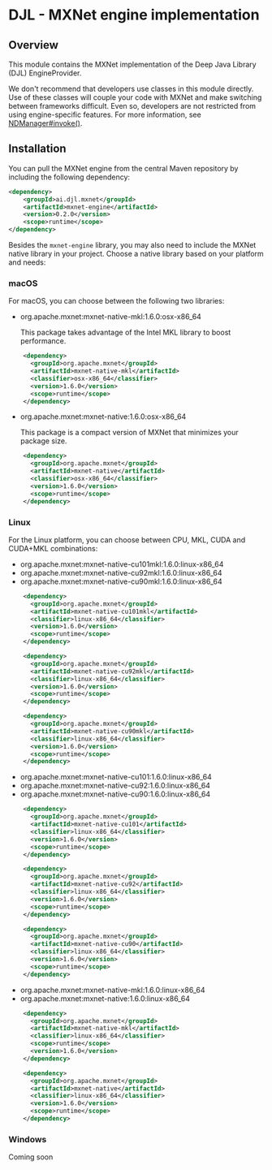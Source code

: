 # DJL - MXNet engine implementation

## Overview

This module contains the MXNet implementation of the Deep Java Library (DJL) EngineProvider.

We don't recommend that developers use classes in this module directly. Use of these classes will couple your code with MXNet and make switching between frameworks difficult. Even so, developers are not restricted from using engine-specific features. For more information, see [NDManager#invoke()](https://djl-ai.s3.amazonaws.com/java-api/0.2.0/api/ai/djl/ndarray/NDManager.html#invoke-java.lang.String-ai.djl.ndarray.NDList-ai.djl.ndarray.NDList-ai.djl.util.PairList-).

## Installation
You can pull the MXNet engine from the central Maven repository by including the following dependency:

```xml
<dependency>
    <groupId>ai.djl.mxnet</groupId>
    <artifactId>mxnet-engine</artifactId>
    <version>0.2.0</version>
    <scope>runtime</scope>
</dependency>
```

Besides the `mxnet-engine` library, you may also need to include the MXNet native library in your project.
Choose a native library based on your platform and needs:

### macOS
For macOS, you can choose between the following two libraries:

- org.apache.mxnet:mxnet-native-mkl:1.6.0:osx-x86_64

    This package takes advantage of the Intel MKL library to boost performance.
```xml
    <dependency>
      <groupId>org.apache.mxnet</groupId>
      <artifactId>mxnet-native-mkl</artifactId>
      <classifier>osx-x86_64</classifier>
      <version>1.6.0</version>
      <scope>runtime</scope>
    </dependency>
```

- org.apache.mxnet:mxnet-native:1.6.0:osx-x86_64

    This package is a compact version of MXNet that minimizes your package size.
```xml
    <dependency>
      <groupId>org.apache.mxnet</groupId>
      <artifactId>mxnet-native</artifactId>
      <classifier>osx-x86_64</classifier>
      <version>1.6.0</version>
      <scope>runtime</scope>
    </dependency>
```

### Linux
For the Linux platform, you can choose between CPU, MKL, CUDA and CUDA+MKL combinations:

- org.apache.mxnet:mxnet-native-cu101mkl:1.6.0:linux-x86_64
- org.apache.mxnet:mxnet-native-cu92mkl:1.6.0:linux-x86_64
- org.apache.mxnet:mxnet-native-cu90mkl:1.6.0:linux-x86_64

```xml
    <dependency>
      <groupId>org.apache.mxnet</groupId>
      <artifactId>mxnet-native-cu101mkl</artifactId>
      <classifier>linux-x86_64</classifier>
      <version>1.6.0</version>
      <scope>runtime</scope>
    </dependency>
```

```xml
    <dependency>
      <groupId>org.apache.mxnet</groupId>
      <artifactId>mxnet-native-cu92mkl</artifactId>
      <classifier>linux-x86_64</classifier>
      <version>1.6.0</version>
      <scope>runtime</scope>
    </dependency>
```

```xml
    <dependency>
      <groupId>org.apache.mxnet</groupId>
      <artifactId>mxnet-native-cu90mkl</artifactId>
      <classifier>linux-x86_64</classifier>
      <version>1.6.0</version>
      <scope>runtime</scope>
    </dependency>
```

- org.apache.mxnet:mxnet-native-cu101:1.6.0:linux-x86_64
- org.apache.mxnet:mxnet-native-cu92:1.6.0:linux-x86_64
- org.apache.mxnet:mxnet-native-cu90:1.6.0:linux-x86_64

```xml
    <dependency>
      <groupId>org.apache.mxnet</groupId>
      <artifactId>mxnet-native-cu101</artifactId>
      <classifier>linux-x86_64</classifier>
      <version>1.6.0</version>
      <scope>runtime</scope>
    </dependency>
```

```xml
    <dependency>
      <groupId>org.apache.mxnet</groupId>
      <artifactId>mxnet-native-cu92</artifactId>
      <classifier>linux-x86_64</classifier>
      <version>1.6.0</version>
      <scope>runtime</scope>
    </dependency>
```

```xml
    <dependency>
      <groupId>org.apache.mxnet</groupId>
      <artifactId>mxnet-native-cu90</artifactId>
      <classifier>linux-x86_64</classifier>
      <version>1.6.0</version>
      <scope>runtime</scope>
    </dependency>
```

- org.apache.mxnet:mxnet-native-mkl:1.6.0:linux-x86_64
- org.apache.mxnet:mxnet-native:1.6.0:linux-x86_64

```xml
    <dependency>
      <groupId>org.apache.mxnet</groupId>
      <artifactId>mxnet-native-mkl</artifactId>
      <classifier>linux-x86_64</classifier>
      <scope>runtime</scope>
      <version>1.6.0</version>
    </dependency>
```

```xml
    <dependency>
      <groupId>org.apache.mxnet</groupId>
      <artifactId>mxnet-native</artifactId>
      <classifier>linux-x86_64</classifier>
      <version>1.6.0</version>
      <scope>runtime</scope>
    </dependency>
```


### Windows

Coming soon

